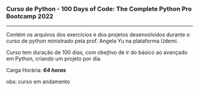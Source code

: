 ### Curso de Python - 100 Days  of Code: The Complete Python Pro Bootcamp 2022
***

Contém os arquivos dos exercícios e dos projetos desenvolvidos durante o curso de python ministrado pela prof. Angela Yu na plataforma Udemi.

Curso tem duração de 100 dias, com obejtivo de ir do básico ao avançado em Python, criando um projeto por dia.

Carga Horária: ***64 horas***

obs: curso em andamento
